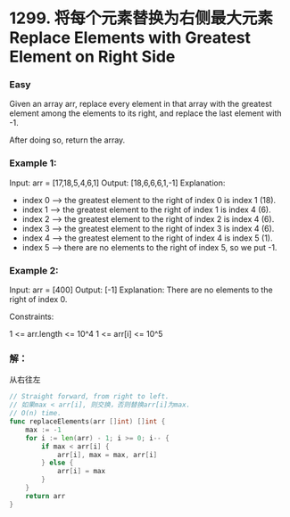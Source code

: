# 1299. 将每个元素替换为右侧最大元素 Replace Elements with Greatest Element on Right Side

### Easy

Given an array arr, replace every element in that array with the greatest element among the elements to its right, and replace the last element with -1.

After doing so, return the array.

### Example 1:

Input: arr = [17,18,5,4,6,1]
Output: [18,6,6,6,1,-1]
Explanation: 
- index 0 --> the greatest element to the right of index 0 is index 1 (18).
- index 1 --> the greatest element to the right of index 1 is index 4 (6).
- index 2 --> the greatest element to the right of index 2 is index 4 (6).
- index 3 --> the greatest element to the right of index 3 is index 4 (6).
- index 4 --> the greatest element to the right of index 4 is index 5 (1).
- index 5 --> there are no elements to the right of index 5, so we put -1.

### Example 2:

Input: arr = [400]
Output: [-1]
Explanation: There are no elements to the right of index 0.

Constraints:

1 <= arr.length <= 10^4
1 <= arr[i] <= 10^5

### 解：

从右往左

```go
// Straight forward, from right to left. 
// 如果max < arr[i], 则交换，否则替换arr[i]为max.
// O(n) time.
func replaceElements(arr []int) []int {
	max := -1
	for i := len(arr) - 1; i >= 0; i-- {
		if max < arr[i] {
			arr[i], max = max, arr[i]
		} else {
			arr[i] = max
		}
	}
	return arr
}
```